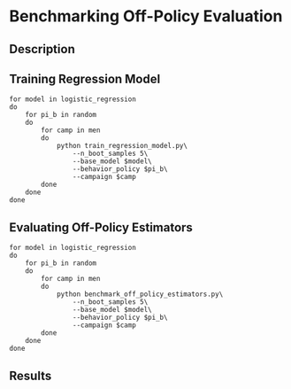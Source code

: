 # Benchmarking Off-Policy Evaluation

## Description


## Training Regression Model

```
for model in logistic_regression
do
    for pi_b in random
    do
        for camp in men
        do
            python train_regression_model.py\
                --n_boot_samples 5\
                --base_model $model\
                --behavior_policy $pi_b\
                --campaign $camp
        done
    done
done
```


## Evaluating Off-Policy Estimators

```
for model in logistic_regression
do
    for pi_b in random
    do
        for camp in men
        do
            python benchmark_off_policy_estimators.py\
                --n_boot_samples 5\
                --base_model $model\
                --behavior_policy $pi_b\
                --campaign $camp
        done
    done
done
```

## Results
